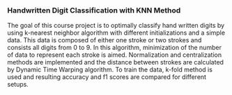 
### Handwritten Digit Classification with KNN Method

The goal of this course project is to optimally classify hand written digits by using k-nearest neighbor algorithm with different initializations and a simple data. This data is composed of either one stroke or two strokes and consists all digits from 0 to 9. In this algorithm, minimization of the number of data to represent each stroke is aimed. Normalization and centralization methods are implemented and the distance between strokes are calculated by Dynamic Time Warping algorithm. To train the data, k-fold method is used and resulting accuracy and f1 scores are compared for different setups.
